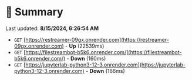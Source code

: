 # 📖 Summary
Last updated: **8/15/2024, 6:26:54 AM**

- `GET` [https://restreamer-09gx.onrender.com](https://restreamer-09gx.onrender.com) - **Up** (22539ms)
- `GET` [https://filestreambot-b5k6.onrender.com/](https://filestreambot-b5k6.onrender.com/) - **Down** (160ms)
- `GET` [https://jupyterlab-python3-12-3.onrender.com](https://jupyterlab-python3-12-3.onrender.com) - **Down** (166ms)
